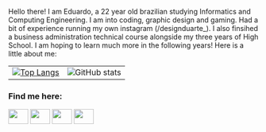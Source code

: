 <!--- [![MasterHead](https://i.imgur.com/YdzBa0R.png)](github.com/eduartico)--->

Hello there! I am Eduardo, a 22 year old brazilian studying Informatics and Computing Engineering. I am into coding, graphic design and gaming. Had a bit of experience running my own instagram (/designduarte_). I also finsihed a business administration technical course alongside my three years of High School. I am hoping to learn much more in the following years! Here is a little about me:<br>

<table border="0">
    <tr>
        <td>
            <a href="https://github.com/eduartico/github-readme-stats">
                <img src="https://github-readme-stats.vercel.app/api/top-langs/?username=eduartico&exclude_repo=eduartico&hide=html,jupyter%20notebook" alt="Top Langs" />
            </a>
        </td>
        <td>
            <img src="https://github-readme-stats.vercel.app/api?username=eduartico&count_private=true&include_all_commits=true" alt="GitHub stats" />
        </td>
    </tr>
</table>

<h3 align="left">Find me here:</h3>
<p align="left">
<a href="https://www.twitter.com/eduartico_" target="blank"><img align="center" src="https://cdn.jsdelivr.net/npm/simple-icons@3.0.1/icons/twitter.svg" alt="" height="30" width="40" /></a>
<a href="https://www.twitch.tv/f4nt4sm4" target="blank"><img align="center" src="https://cdn.jsdelivr.net/npm/simple-icons@3.0.1/icons/twitch.svg" alt="" height="30" width="40" /></a>
<a href="https://www.instagram.com/eduartico_/" target="blank"><img align="center" src="https://cdn.jsdelivr.net/npm/simple-icons@3.0.1/icons/instagram.svg" alt="" height="30" width="40" /></a>
<a href="https://www.youtube.com/c/F4NT4SM4DW" target="blank"><img align="center" src="https://cdn.jsdelivr.net/npm/simple-icons@3.0.1/icons/youtube.svg" alt="" height="30" width="40" /></a>
</p>
